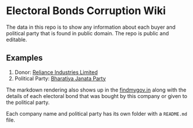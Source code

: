 # Electoral Bonds Corruption Wiki

The data in this repo is to show any information about each buyer and political party that is found in public domain. The repo is public and editable.

## Examples

1. Donor: [Reliance Industries Limited](https://findmygov.in/en/electoral-bonds/donor/qwik-supply-chain-private-limited)
2. Political Party: [Bharatiya Janata Party](https://findmygov.in/en/electoral-bonds/party/bharatiya-janata-party)

The markdown rendering also shows up in the [findmygov.in](https://findmygov.in/electoral-bonds/index) along with the details of each electoral bond that was bought by this company or given to the political party.

Each company name and political party has its own folder with a `README.md` file.